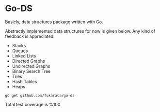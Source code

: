 # Go-DS

Basicly, data structures package written with Go.  

Abstractly implemented data structures for now is given below. Any kind of feedback is appreciated.

- Stacks
- Queues
- Linked Lists
- Directed Graphs
- Undirected Graphs
- Binary Search Tree 
- Tries
- Hash Tables
- Heaps

```
go get github.com/fukaraca/go-ds
```

Total test coverage is %100.  